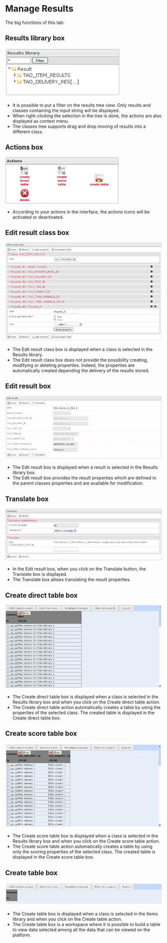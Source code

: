 <!--
created_at: '2011-04-22 09:25:34'
updated_at: '2013-03-13 14:23:04'
authors:
    - 'Jérôme Bogaerts'
contributors:
    - 'Franck Gismondi'
tags:
    - Results
-->

Manage Results
==============

The big functions of this tab:

Results library box
-------------------

![](../resources/results-library.png)

-   It is possible to put a filter on the results tree view. Only results and classes containing the input string will be displayed.
-   When right-clicking the selection in the tree is done, the actions are also displayed as context menu.
-   The classes tree supports drag and drop moving of results into a different class.

Actions box
-----------

![](../resources/results-actions.png)

-   According to your actions in the interface, the actions icons will be activated or deactivated.

Edit result class box
---------------------

![](../resources/results-editclass1.png)

-   The Edit result class box is displayed when a class is selected in the Results library.
-   The Edit result class box does not provide the possibility creating, modifying or deleting properties. Indeed, the properties are automatically created depending the delivery of the results stored.

Edit result box
---------------

![](../resources/results-edit.png)

-   The Edit result box is displayed when a result is selected in the Results library box.
-   The Edit result box provides the result properties which are defined in the parent classes properties and are available for modification.

Translate box
-------------

![](../resources/results-translate1.png)

-   In the Edit result box, when you click on the Translate button, the Translate box is displayed.
-   The Translate box allows translating the result properties.

Create direct table box
-----------------------

![](../resources/results-createdirecttable.png)

-   The Create direct table box is displayed when a class is selected in the Results library box and when you click on the Create direct table action.
-   The Create direct table action automatically creates a table by using the properties of the selected class. The created table is displayed in the Create direct table box.

Create score table box
----------------------

![](../resources/results-createscoretable.png)

-   The Create score table box is displayed when a class is selected in the Results library box and when you click on the Create score table action.
-   The Create score table action automatically creates a table by using only the scoring properties of the selected class. The created table is displayed in the Create score table box.

Create table box
----------------

![](../resources/results-createtable.png)

-   The Create table box is displayed when a class is selected in the Items library and when you click on the Create table action.
-   The Create table box is a workspace where it is possible to build a table to view data selected among all the data that can be viewed on the platform.


